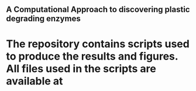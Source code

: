 ## A Computational Approach to discovering plastic degrading enzymes

# The repository contains scripts used to produce the results and figures. All files used in the scripts are available at 
